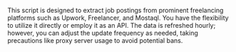 This script is designed to extract job postings from prominent freelancing platforms such as Upwork, Freelancer, and Mostaql. You have the flexibility to utilize it directly or employ it as an API. The data is refreshed hourly; however, you can adjust the update frequency as needed, taking precautions like proxy server usage to avoid potential bans.
